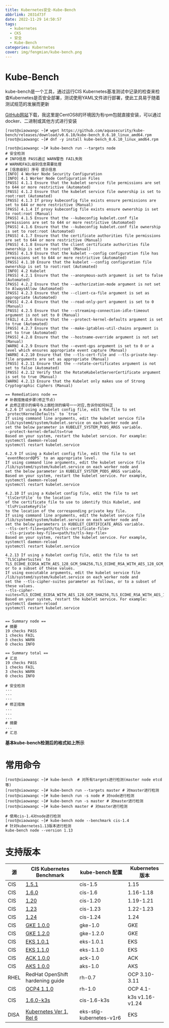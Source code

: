 ```yaml
---
title: Kubernetes安全-Kube-Bench
abbrlink: 2031d73f
date: 2022-11-29 14:50:57
tags:
  - kubernetes
  - CKS
  - 安全
  - Kube-Bench
categories: Kubernetes
cover: img/fengmian/kube-bench.png
---
```

# Kube-Bench

kube-bench是一个工具，通过运行CIS Kubernetes基准测试中记录的检查来检查Kubernetes是否安全部署，测试使用YAML文件进行部署，使此工具易于随着测试规范的发展而更新

[GitHub网站](https://github.com/aquasecurity/kube-bench)下载，我这里是CentOS8的环境因为有rpm包就直接安装，可以通过docker、二进制或其他方式进行安装

```shell
[root@xiaowangc ~]# wget https://github.com/aquasecurity/kube-bench/releases/download/v0.6.10/kube-bench_0.6.10_linux_amd64.rpm
[root@xiaowangc ~]# dnf -y install kube-bench_0.6.10_linux_amd64.rpm

[root@xiaowangc ~]# kube-bench run --targets node
# 安全检测
# INFO信息 PASS通过 WARN警告 FAIL失败
# WARN和FAIL级别信息需要处理
# [信息级别] 序号 提示信息
[INFO] 4 Worker Node Security Configuration
[INFO] 4.1 Worker Node Configuration Files
[PASS] 4.1.1 Ensure that the kubelet service file permissions are set to 644 or more restrictive (Automated)
[PASS] 4.1.2 Ensure that the kubelet service file ownership is set to root:root (Automated)
[PASS] 4.1.3 If proxy kubeconfig file exists ensure permissions are set to 644 or more restrictive (Manual)
[PASS] 4.1.4 If proxy kubeconfig file exists ensure ownership is set to root:root (Manual)
[PASS] 4.1.5 Ensure that the --kubeconfig kubelet.conf file permissions are set to 644 or more restrictive (Automated)
[PASS] 4.1.6 Ensure that the --kubeconfig kubelet.conf file ownership is set to root:root (Automated)
[PASS] 4.1.7 Ensure that the certificate authorities file permissions are set to 644 or more restrictive (Manual)
[PASS] 4.1.8 Ensure that the client certificate authorities file ownership is set to root:root (Manual)
[PASS] 4.1.9 Ensure that the kubelet --config configuration file has permissions set to 644 or more restrictive (Automated)
[PASS] 4.1.10 Ensure that the kubelet --config configuration file ownership is set to root:root (Automated)
[INFO] 4.2 Kubelet
[PASS] 4.2.1 Ensure that the --anonymous-auth argument is set to false (Automated)
[PASS] 4.2.2 Ensure that the --authorization-mode argument is not set to AlwaysAllow (Automated)
[PASS] 4.2.3 Ensure that the --client-ca-file argument is set as appropriate (Automated)
[PASS] 4.2.4 Ensure that the --read-only-port argument is set to 0 (Manual)
[PASS] 4.2.5 Ensure that the --streaming-connection-idle-timeout argument is not set to 0 (Manual)
[FAIL] 4.2.6 Ensure that the --protect-kernel-defaults argument is set to true (Automated)
[PASS] 4.2.7 Ensure that the --make-iptables-util-chains argument is set to true (Automated)
[PASS] 4.2.8 Ensure that the --hostname-override argument is not set (Manual)
[WARN] 4.2.9 Ensure that the --event-qps argument is set to 0 or a level which ensures appropriate event capture (Manual)
[WARN] 4.2.10 Ensure that the --tls-cert-file and --tls-private-key-file arguments are set as appropriate (Manual)
[PASS] 4.2.11 Ensure that the --rotate-certificates argument is not set to false (Automated)
[PASS] 4.2.12 Verify that the RotateKubeletServerCertificate argument is set to true (Manual)
[WARN] 4.2.13 Ensure that the Kubelet only makes use of Strong Cryptographic Ciphers (Manual)

== Remediations node ==
# 补救措施或步骤(修正节点)
# 此修正提示的编号与上面检测的编号一一对应,告诉你如何纠正
4.2.6 If using a Kubelet config file, edit the file to set `protectKernelDefaults` to `true`.
If using command line arguments, edit the kubelet service file
/lib/systemd/system/kubelet.service on each worker node and
set the below parameter in KUBELET_SYSTEM_PODS_ARGS variable.
--protect-kernel-defaults=true
Based on your system, restart the kubelet service. For example:
systemctl daemon-reload
systemctl restart kubelet.service

4.2.9 If using a Kubelet config file, edit the file to set `eventRecordQPS` to an appropriate level.
If using command line arguments, edit the kubelet service file
/lib/systemd/system/kubelet.service on each worker node and
set the below parameter in KUBELET_SYSTEM_PODS_ARGS variable.
Based on your system, restart the kubelet service. For example,
systemctl daemon-reload
systemctl restart kubelet.service

4.2.10 If using a Kubelet config file, edit the file to set `tlsCertFile` to the location
of the certificate file to use to identify this Kubelet, and `tlsPrivateKeyFile`
to the location of the corresponding private key file.
If using command line arguments, edit the kubelet service file
/lib/systemd/system/kubelet.service on each worker node and
set the below parameters in KUBELET_CERTIFICATE_ARGS variable.
--tls-cert-file=<path/to/tls-certificate-file>
--tls-private-key-file=<path/to/tls-key-file>
Based on your system, restart the kubelet service. For example,
systemctl daemon-reload
systemctl restart kubelet.service

4.2.13 If using a Kubelet config file, edit the file to set `TLSCipherSuites` to
TLS_ECDHE_ECDSA_WITH_AES_128_GCM_SHA256,TLS_ECDHE_RSA_WITH_AES_128_GCM_SHA256,TLS_ECDHE_ECDSA_WITH_CHACHA20_POLY1305,TLS_ECDHE_RSA_WITH_AES_256_GCM_SHA384,TLS_ECDHE_RSA_WITH_CHACHA20_POLY1305,TLS_ECDHE_ECDSA_WITH_AES_256_GCM_SHA384,TLS_RSA_WITH_AES_256_GCM_SHA384,TLS_RSA_WITH_AES_128_GCM_SHA256
or to a subset of these values.
If using executable arguments, edit the kubelet service file
/lib/systemd/system/kubelet.service on each worker node and
set the --tls-cipher-suites parameter as follows, or to a subset of these values.
--tls-cipher-suites=TLS_ECDHE_ECDSA_WITH_AES_128_GCM_SHA256,TLS_ECDHE_RSA_WITH_AES_128_GCM_SHA256,TLS_ECDHE_ECDSA_WITH_CHACHA20_POLY1305,TLS_ECDHE_RSA_WITH_AES_256_GCM_SHA384,TLS_ECDHE_RSA_WITH_CHACHA20_POLY1305,TLS_ECDHE_ECDSA_WITH_AES_256_GCM_SHA384,TLS_RSA_WITH_AES_256_GCM_SHA384,TLS_RSA_WITH_AES_128_GCM_SHA256
Based on your system, restart the kubelet service. For example:
systemctl daemon-reload
systemctl restart kubelet.service


== Summary node ==
# 摘要
19 checks PASS
1 checks FAIL
3 checks WARN
0 checks INFO

== Summary total ==
# 汇总
19 checks PASS
1 checks FAIL
3 checks WARN
0 checks INFO
```

```shell
# 安全检测
···
···
···
# 修正措施
...
...
...
# 摘要
...
# 汇总
```

**基本kube-bench检测后的格式如上所示**

# 常用命令

```shell
[root@xiaowangc ~]# kube-bench	# 对所有targets进行检测(master node etcd等)
[root@xiaowangc ~]# kube-bench run --targets master # 对master进行检测
[root@xiaowangc ~]# kube-bench run -s node # 对node进行检测
[root@xiaowangc ~]# kube-bench run -s master # 对master进行检测
[root@xiaowangc ~]# kube-bench master # 对master进行检测

# 使用cis-1.4对node进行检测
[root@xiaowangc ~]# kube-bench node --benchmark cis-1.4
# 针对kubernetes1.13版本进行检测
kube-bench node --version 1.13
```

# 支持版本

| 源   | CIS Kubernetes Benchmark                                     | kube-bench 配置          | Kubernetes 版本 |
| ---- | ------------------------------------------------------------ | ------------------------ | --------------- |
| CIS  | [1.5.1](https://workbench.cisecurity.org/benchmarks/4892)    | cis-1.5                  | 1.15            |
| CIS  | [1.6.0](https://workbench.cisecurity.org/benchmarks/4834)    | cis-1.6                  | 1.16-1.18       |
| CIS  | [1.20](https://workbench.cisecurity.org/benchmarks/6246)     | cis-1.20                 | 1.19-1.21       |
| CIS  | [1.23](https://workbench.cisecurity.org/benchmarks/7532)     | cis-1.23                 | 1.22-1.23       |
| CIS  | [1.24](https://workbench.cisecurity.org/benchmarks/10873)    | cis-1.24                 | 1.24            |
| CIS  | [GKE 1.0.0](https://workbench.cisecurity.org/benchmarks/4536) | gke-1.0                  | GKE             |
| CIS  | [GKE 1.2.0](https://workbench.cisecurity.org/benchmarks/7534) | gke-1.2.0                | GKE             |
| CIS  | [EKS 1.0.1](https://workbench.cisecurity.org/benchmarks/6041) | eks-1.0.1                | EKS             |
| CIS  | [EKS 1.1.0](https://workbench.cisecurity.org/benchmarks/6248) | eks-1.1.0                | EKS             |
| CIS  | [ACK 1.0.0](https://workbench.cisecurity.org/benchmarks/6467) | ack-1.0                  | ACK             |
| CIS  | [AKS 1.0.0](https://workbench.cisecurity.org/benchmarks/6347) | aks-1.0                  | AKS             |
| RHEL | RedHat OpenShift hardening guide                             | rh-0.7                   | OCP 3.10-3.11   |
| CIS  | [OCP4 1.1.0](https://workbench.cisecurity.org/benchmarks/6778) | rh-1.0                   | OCP 4.1-        |
| CIS  | [1.6.0-k3s](https://docs.rancher.cn/docs/k3s/security/self-assessment/_index) | cis-1.6-k3s              | k3s v1.16-v1.24 |
| DISA | [Kubernetes Ver 1, Rel 6](https://dl.dod.cyber.mil/wp-content/uploads/stigs/zip/U_Kubernetes_V1R6_STIG.zip) | eks-stig-kubernetes-v1r6 | EKS             |